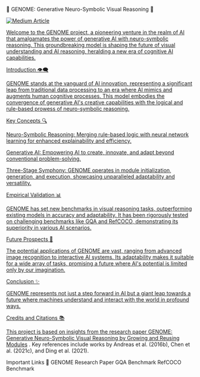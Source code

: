 🌟 GENOME: Generative Neuro-Symbolic Visual Reasoning 🌟

<a target="_blank" href="https://github-readme-medium-recent-article.vercel.app/medium/@sidsanc4998/1"><img src="https://github-readme-medium-recent-article.vercel.app/medium/@sidsanc4998/1" alt="Medium Article">

Welcome to the GENOME project, a pioneering venture in the realm of AI that amalgamates the power of generative AI with neuro-symbolic reasoning. This groundbreaking model is shaping the future of visual understanding and AI reasoning, heralding a new era of cognitive AI capabilities.

Introduction 👁️‍🗨️

GENOME stands at the vanguard of AI innovation, representing a significant leap from traditional data processing to an era where AI mimics and augments human cognitive processes. This model embodies the convergence of generative AI's creative capabilities with the logical and rule-based prowess of neuro-symbolic reasoning.

Key Concepts 🔍

Neuro-Symbolic Reasoning: Merging rule-based logic with neural network learning for enhanced explainability and efficiency.

Generative AI: Empowering AI to create, innovate, and adapt beyond conventional problem-solving.

Three-Stage Symphony: GENOME operates in module initialization, generation, and execution, showcasing unparalleled adaptability and versatility.

Empirical Validation 📊

GENOME has set new benchmarks in visual reasoning tasks, outperforming existing models in accuracy and adaptability. It has been rigorously tested on challenging benchmarks like GQA and RefCOCO, demonstrating its superiority in various AI scenarios.

Future Prospects 🚀

The potential applications of GENOME are vast, ranging from advanced image recognition to interactive AI systems. Its adaptability makes it suitable for a wide array of tasks, promising a future where AI's potential is limited only by our imagination.

Conclusion ✨

GENOME represents not just a step forward in AI but a giant leap towards a future where machines understand and interact with the world in profound ways.

Credits and Citations 📚

This project is based on insights from the research paper [GENOME: Generative Neuro-Symbolic Visual Reasoning by Growing and Reusing Modules](https://arxiv.org/pdf/2311.04901.pdf) . Key references include works by Andreas et al. (2016b), Chen et al. (2021c), and Ding et al. (2021).

Important Links 🔗
GENOME Research Paper
GQA Benchmark
RefCOCO Benchmark
